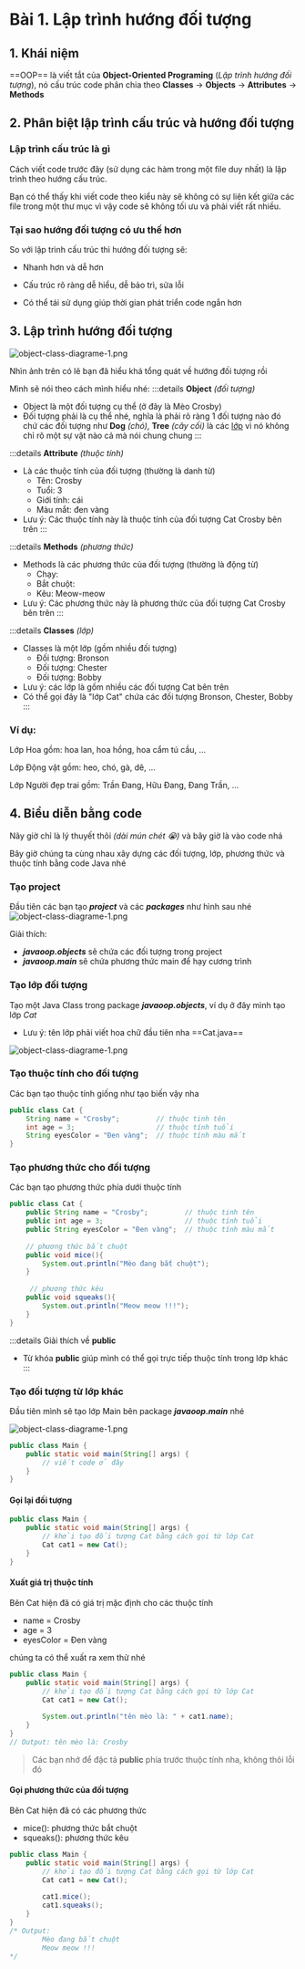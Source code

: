 <!-- ---
layout: Post
title: Giới thiệu về lập trình hướng đối tượng trong Java
subtitle: Lập trình hướng đối tượng với Java
author: Theanishtar
date: 2023-06-09
useHeaderImage: false
headerImage: /img/in-post/2020-10-07/header.jpg
headerMask: rgba(30, 69, 110, 0.61)
permalinkPattern: /ebook/java/java-oop/:slug/
tags:
  - Java OOP
---

Hướng đối tượng là phương pháp lập trình phổ biến nhất hiện nay!!! Cùng mình tìm hiểu về OOP trog bài viết này nhé  -->
<!-- more -->

# Bài 1. Lập trình hướng đối tượng
## 1. Khái niệm

==OOP== là viết tắt của **Object-Oriented Programing** (*Lập trình hướng đối tượng*), nó cấu trúc code phân chia theo **Classes** → **Objects** → **Attributes** → **Methods**

## 2. Phân biệt lập trình cấu trúc và hướng đối tượng

### Lập trình cấu trúc là gì

Cách viết code trước đây (sử dụng các hàm trong một file duy nhất) là lập trình theo hướng cấu trúc.

Bạn có thể thấy khi viết code theo kiểu này sẽ không có sự liên kết giữa các file trong một thư mục vì vậy code sẽ không tối ưu và phải viết rất nhiều.

### Tại sao hướng đối tượng có ưu thế hơn

So với lập trình cấu trúc thì hướng đối tượng sẽ: 
- Nhanh hơn và dễ hơn

- Cấu trúc rõ ràng dễ hiểu, dễ bảo trì, sửa lỗi

- Có thể tái sử dụng giúp thời gian phát triển code ngắn hơn

## 3. Lập trình hướng đối tượng

![object-class-diagrame-1.png](https://github.com/dangtranhuu/images/blob/main/angurvad/java-oop/session1/Picture4.png?raw=true)

Nhìn ảnh trên có lẽ bạn đã hiểu khá tổng quát về hướng đối tượng rồi

Mình sẽ nói theo cách mình hiểu nhé:
:::details  <b>Object</b> <i>(đối tượng)</i>
- Object là một đối tượng cụ thể (ở đây là Mèo Crosby)
- Đối tượng phải là cụ thể nhé, nghĩa là phải rõ ràng 1 đối tượng nào đó chứ các đối tượng như **Dog** *(chó)*, **Tree** *(cây cối)* là các [lớp]() vì nó không chỉ rõ một sự vật nào cả mà nói chung chung
:::

:::details <b>Attribute</b> <i>(thuộc tính)</i> 
- Là các thuộc tính của đối tượng (thường là danh từ)
	- Tên: Crosby
	- Tuổi: 3
	- Giới tính: cái
	- Màu mắt: đen vàng
- Lưu ý: Các thuộc tính này là thuộc tính của đối tượng Cat Crosby bên trên
:::

:::details <b>Methods</b>  <i>(phương thức)</i> 
- Methods là các phương thức của đối tượng (thường là động từ)
	- Chạy: 
	- Bắt chuột:
	- Kêu: Meow-meow
- Lưu ý: Các phương thức này là phương thức của đối tượng Cat Crosby bên trên
:::

:::details <b>Classes</b> <i>(lớp)</i> 
- Classes là một lớp (gồm nhiều đối tượng)
	- Đối tượng: Bronson
	- Đối tượng: Chester
	- Đối tượng: Bobby
- Lưu ý: các lớp là gồm nhiều các đối tượng Cat bên trên
- Có thể gọi đây là "lớp Cat" chứa các đối tượng Bronson, Chester, Bobby 
:::

### Ví dụ: 
Lớp Hoa gồm: hoa lan, hoa hồng, hoa cẩm tú cầu, ...

Lớp Động vật gồm: heo, chó, gà, dê, ...

Lớp Người đẹp trai gồm: Trần Đang, Hữu Đang, Đang Trần, ...

## 4. Biểu diễn bằng code

Nãy giờ chỉ là lý thuyết thôi *(dài mún chét 😭)* và bây giờ là vào code nhá

Bây giờ chúng ta cùng nhau xây dựng các đối tượng, lớp, phương thức và thuộc tính bằng code Java nhé

### Tạo project

Đầu tiên các bạn tạo **_project_** và các **_packages_** như hình sau nhé
![object-class-diagrame-1.png](https://github.com/dangtranhuu/images/blob/main/angurvad/java-oop/session1/create-project.png?raw=true)

Giải thích: 
- **_javaoop.objects_** sẽ chứa các đối tượng trong project
- **_javaoop.main_** sẽ chứa phương thức main để hạy cương trình

### Tạo lớp đối tượng

Tạo một Java Class trong package **_javaoop.objects_**, ví dụ ở đây mình tạo lớp *Cat*

- Lưu ý: tên lớp phải viết hoa chữ đầu tiên nha ==Cat.java==

![object-class-diagrame-1.png](https://github.com/dangtranhuu/images/blob/main/angurvad/java-oop/session1/create-obj.png?raw=true)

### Tạo thuộc tính cho đối tượng

Các bạn tạo thuộc tính giống như tạo biến vậy nha 
```java
public class Cat {
    String name = "Crosby";         // thuộc tinh tên
    int age = 3;                    // thuộc tính tuổi
    String eyesColor = "Đen vàng";  // thuộc tính màu mắt
}
```

### Tạo phương thức cho đối tượng
Các bạn tạo phương thức phía dưới thuộc tính 
```java
public class Cat {
    public String name = "Crosby";         // thuộc tinh tên
    public int age = 3;                    // thuộc tính tuổi
    public String eyesColor = "Đen vàng";  // thuộc tính màu mắt
    
    // phương thức bắt chuột
    public void mice(){
        System.out.println("Mèo đang bắt chuột");
    }
    
	 // phương thức kêu
    public void squeaks(){
        System.out.println("Meow meow !!!");
    }
}
```

:::details Giải thích về <b>public</b>
- Từ khóa **public** giúp mình có thể gọi trực tiếp thuộc tính trong lớp khác
:::

### Tạo đối tượng từ lớp khác 

Đầu tiên mình sẽ tạo lớp Main bên package **_javaoop.main_** nhé

![object-class-diagrame-1.png](https://github.com/dangtranhuu/images/blob/main/angurvad/java-oop/session1/createmain.png?raw=true)

```java
public class Main {
    public static void main(String[] args) {
        // viết code ở đây
    }
}
```

#### Gọi lại đối tượng
```java
public class Main {
    public static void main(String[] args) {
        // khởi tạo đối tượng Cat bằng cách gọi từ lớp Cat
        Cat cat1 = new Cat();
    }
}
```

#### Xuất giá trị thuộc tính
Bên Cat hiện đã có giá trị mặc định cho các thuộc tính
- name = Crosby        
- age = 3                  
- eyesColor = Đen vàng

chúng ta có thể xuất ra xem thử nhé
```java
public class Main {
    public static void main(String[] args) {
        // khởi tạo đối tượng Cat bằng cách gọi từ lớp Cat
        Cat cat1 = new Cat();
        
        System.out.println("tên mèo là: " + cat1.name);
    }
}
// Output: tên mèo là: Crosby
```

> Các bạn nhớ để đặc tả **public** phía trước thuộc tính nha, không thôi lỗi đó 

#### Gọi phương thức của đối tượng

Bên Cat hiện đã có các phương thức
- mice(): phương thức bắt chuột     
- squeaks(): phương thức kêu

```java
public class Main {
    public static void main(String[] args) {
        // khởi tạo đối tượng Cat bằng cách gọi từ lớp Cat
        Cat cat1 = new Cat();
        
        cat1.mice();
        cat1.squeaks();
    }
}
/* Output:
		Mèo đang bắt chuột
		Meow meow !!!
*/
```
